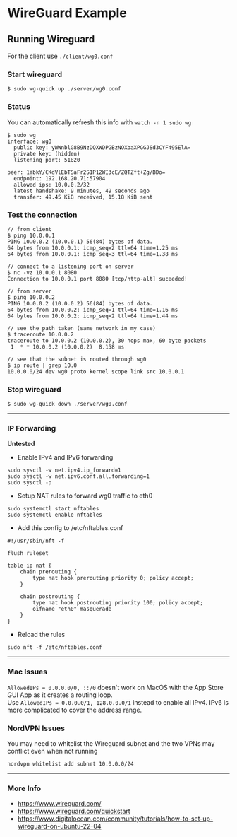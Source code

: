 # WireGuard Example

## Running Wireguard
For the client use `./client/wg0.conf`

### Start wireguard
```
$ sudo wg-quick up ./server/wg0.conf
```

### Status
You can automatically refresh this info with `watch -n 1 sudo wg`
```
$ sudo wg
interface: wg0
  public key: yWWnblG8B9NzDQXWDPGBzNOXbaXPGGJSd3CYF495ElA=
  private key: (hidden)
  listening port: 51820

peer: 1YbkY/CKdVlEbTSaFr2S1P12WI3cE/ZQTZft+Zg/BDo=
  endpoint: 192.168.20.71:57904
  allowed ips: 10.0.0.2/32
  latest handshake: 9 minutes, 49 seconds ago
  transfer: 49.45 KiB received, 15.18 KiB sent
```

### Test the connection
```
// from client
$ ping 10.0.0.1
PING 10.0.0.2 (10.0.0.1) 56(84) bytes of data.
64 bytes from 10.0.0.1: icmp_seq=2 ttl=64 time=1.25 ms
64 bytes from 10.0.0.1: icmp_seq=3 ttl=64 time=1.38 ms

// connect to a listening port on server
$ nc -vz 10.0.0.1 8080
Connection to 10.0.0.1 port 8080 [tcp/http-alt] suceeded!

// from server
$ ping 10.0.0.2
PING 10.0.0.2 (10.0.0.2) 56(84) bytes of data.
64 bytes from 10.0.0.2: icmp_seq=1 ttl=64 time=1.16 ms
64 bytes from 10.0.0.2: icmp_seq=2 ttl=64 time=1.44 ms

// see the path taken (same network in my case)
$ traceroute 10.0.0.2
traceroute to 10.0.0.2 (10.0.0.2), 30 hops max, 60 byte packets
 1  * * 10.0.0.2 (10.0.0.2)  8.158 ms

// see that the subnet is routed through wg0
$ ip route | grep 10.0
10.0.0.0/24 dev wg0 proto kernel scope link src 10.0.0.1
```


### Stop wireguard
```
$ sudo wg-quick down ./server/wg0.conf
```

--- 

### IP Forwarding
<b>Untested</b>
- Enable IPv4 and IPv6 forwarding
```
sudo sysctl -w net.ipv4.ip_forward=1
sudo sysctl -w net.ipv6.conf.all.forwarding=1
sudo sysctl -p
```

- Setup NAT rules to forward wg0 traffic to eth0
```
sudo systemctl start nftables
sudo systemctl enable nftables
```
- Add this config to /etc/nftables.conf
```
#!/usr/sbin/nft -f

flush ruleset

table ip nat {
    chain prerouting {
        type nat hook prerouting priority 0; policy accept;
    }

    chain postrouting {
        type nat hook postrouting priority 100; policy accept;
        oifname "eth0" masquerade
    }
}
```
- Reload the rules
```
sudo nft -f /etc/nftables.conf
```

----

### Mac Issues
`AllowedIPs = 0.0.0.0/0, ::/0` doesn't work on MacOS with the App Store GUI App as it creates a routing loop.  
Use `AllowedIPs = 0.0.0.0/1, 128.0.0.0/1` instead to enable all IPv4.
IPv6 is more complicated to cover the address range.

### NordVPN Issues
You may need to whitelist the Wireguard subnet and the two VPNs may conflict even when not running
```
nordvpn whitelist add subnet 10.0.0.0/24
```

---

### More Info
- https://www.wireguard.com/
- https://www.wireguard.com/quickstart
- https://www.digitalocean.com/community/tutorials/how-to-set-up-wireguard-on-ubuntu-22-04
